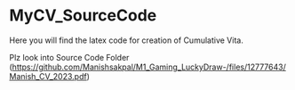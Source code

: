 # MyCV_SourceCode
Here you will find the latex code for creation of Cumulative Vita.

Plz look into Source Code Folder
(https://github.com/Manishsakpal/M1_Gaming_LuckyDraw-/files/12777643/Manish_CV_2023.pdf)
